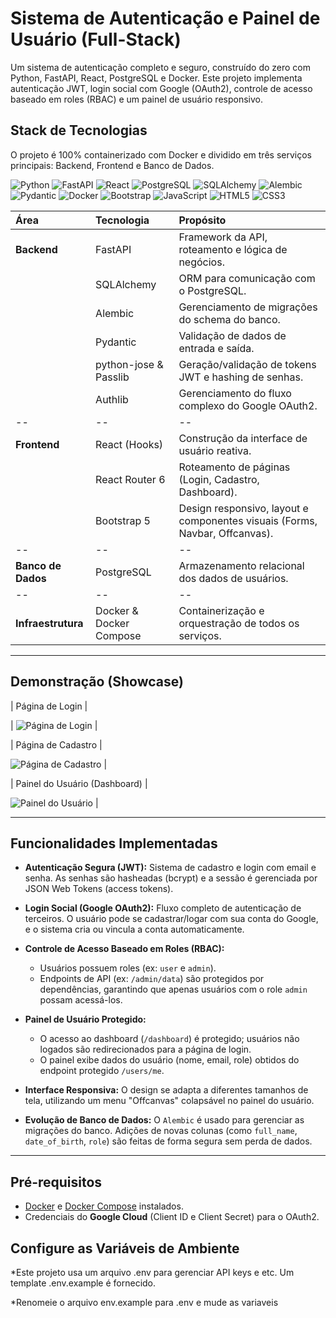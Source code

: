 # Sistema de Autenticação e Painel de Usuário (Full-Stack)

Um sistema de autenticação completo e seguro, construído do zero com Python, FastAPI, React, PostgreSQL e Docker. Este projeto implementa autenticação JWT, login social com Google (OAuth2), controle de acesso baseado em roles (RBAC) e um painel de usuário responsivo.

## Stack de Tecnologias

O projeto é 100% containerizado com Docker e dividido em três serviços principais: Backend, Frontend e Banco de Dados.

<div>
  <img src="https://img.shields.io/badge/Python-3776AB?style=for-the-badge&logo=python&logoColor=white" alt="Python" />
  <img src="https://img.shields.io/badge/FastAPI-009688?style=for-the-badge&logo=fastapi&logoColor=white" alt="FastAPI" />
  <img src="https://img.shields.io/badge/React-20232A?style=for-the-badge&logo=react&logoColor=61DAFB" alt="React" />
  <img src="https://img.shields.io/badge/PostgreSQL-4169E1?style=for-the-badge&logo=postgresql&logoColor=white" alt="PostgreSQL" />
  <img src="https://img.shields.io/badge/SQLAlchemy-4E4E4E?style=for-the-badge&logo=sqlalchemy&logoColor=white" alt="SQLAlchemy" />
  <img src="https://img.shields.io/badge/Alembic-9C4B3D?style=for-the-badge&logo=alembic&logoColor=white" alt="Alembic" />
  <img src="https://img.shields.io/badge/pydantic-E92063?style=for-the-badge&logo=pydantic&logoColor=white" alt="Pydantic" />
  <img src="https://img.shields.io/badge/Docker-2496ED?style=for-the-badge&logo=docker&logoColor=white" alt="Docker" />
  <img src="https://img.shields.io/badge/Bootstrap-563D7C?style=for-the-badge&logo=bootstrap&logoColor=white" alt="Bootstrap" />
  <img src="https://img.shields.io/badge/JavaScript-F7DF1E?style=for-the-badge&logo=javascript&logoColor=black" alt="JavaScript" />
  <img src="https://img.shields.io/badge/HTML5-E34F26?style=for-the-badge&logo=html5&logoColor=white" alt="HTML5" />
  <img src="https://img.shields.io/badge/CSS3-1572B6?style=for-the-badge&logo=css3&logoColor=white" alt="CSS3" />
</div>

| Área | Tecnologia | Propósito |
| :--- | :--- | :--- |
| **Backend** | FastAPI | Framework da API, roteamento e lógica de negócios. |
| | SQLAlchemy | ORM para comunicação com o PostgreSQL. |
| | Alembic | Gerenciamento de migrações do schema do banco. |
| | Pydantic | Validação de dados de entrada e saída. |
| | python-jose & Passlib | Geração/validação de tokens JWT e hashing de senhas. |
| | Authlib | Gerenciamento do fluxo complexo do Google OAuth2. |
| -- | -- | -- |
| **Frontend** | React (Hooks) | Construção da interface de usuário reativa. |
| | React Router 6 | Roteamento de páginas (Login, Cadastro, Dashboard). |
| | Bootstrap 5 | Design responsivo, layout e componentes visuais (Forms, Navbar, Offcanvas). |
| -- | -- | -- |
| **Banco de Dados** | PostgreSQL | Armazenamento relacional dos dados de usuários. |
| -- | -- | -- |
| **Infraestrutura** | Docker & Docker Compose | Containerização e orquestração de todos os serviços. |


---

## Demonstração (Showcase)

| Página de Login |

| ![Página de Login](https://github.com/user-attachments/assets/0139048f-5ea3-4788-89e5-71df376206a0) | 

| Página de Cadastro |

![Página de Cadastro](https://github.com/user-attachments/assets/80bb7bb1-98ea-4645-a74d-42ea45b1e4b5) | 

| Painel do Usuário (Dashboard) |

![Painel do Usuário](https://github.com/user-attachments/assets/0027572c-7297-4bce-8d77-811964f5917b) |

---

## Funcionalidades Implementadas

* **Autenticação Segura (JWT):** Sistema de cadastro e login com email e senha. As senhas são hasheadas (bcrypt) e a sessão é gerenciada por JSON Web Tokens (access tokens).  
  
* **Login Social (Google OAuth2):** Fluxo completo de autenticação de terceiros. O usuário pode se cadastrar/logar com sua conta do Google, e o sistema cria ou vincula a conta automaticamente.
* **Controle de Acesso Baseado em Roles (RBAC):**
    * Usuários possuem roles (ex: `user` e `admin`).
    * Endpoints de API (ex: `/admin/data`) são protegidos por dependências, garantindo que apenas usuários com o role `admin` possam acessá-los.
* **Painel de Usuário Protegido:**
    * O acesso ao dashboard (`/dashboard`) é protegido; usuários não logados são redirecionados para a página de login.
    * O painel exibe dados do usuário (nome, email, role) obtidos do endpoint protegido `/users/me`.
* **Interface Responsiva:** O design se adapta a diferentes tamanhos de tela, utilizando um menu "Offcanvas" colapsável no painel do usuário.
* **Evolução de Banco de Dados:** O `Alembic` é usado para gerenciar as migrações do banco. Adições de novas colunas (como `full_name`, `date_of_birth`, `role`) são feitas de forma segura sem perda de dados.

---

## Pré-requisitos
* [Docker](https://www.docker.com/products/docker-desktop/) e [Docker Compose](https://docs.docker.com/compose/) instalados.
* Credenciais do **Google Cloud** (Client ID e Client Secret) para o OAuth2.

## Configure as Variáveis de Ambiente
*Este projeto usa um arquivo .env para gerenciar API keys e etc. Um template .env.example é fornecido.

*Renomeie o arquivo env.example para .env e mude as variaveis
